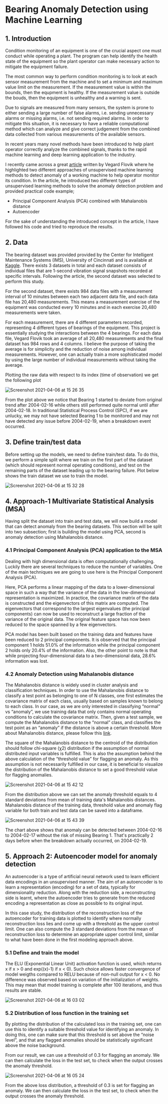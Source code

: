 # Bearing Anomaly Detection using Machine Learning

## 1. Introduction
Condition monitoring of an equipment is one of the crucial aspect one must conduct while operating a plant. The program can help identify the health state of the equipment so the plant operator can make necessary action to mitigate the equipment failure.

The most common way to perform condition monitoring is to look at each sensor measurement from the machine and to set a minimum and maximum value limit on the measurement. If the measurement value is within the bounds, then the equpment is healthy. If the measurement value is outside the bouds, then the equipment is unhealthy and a warning is sent.

Due to signals are measured from many sensors, the system is prone to either sending a large number of false alarms, i.e. sending unnecessary alarms or missing alarms, i.e. not sending required alarms. In order to mitigate this situation, it is necessary to have a reliable computational method which can analyze and give correct judgement from the combined data collected from various measurements of the available sensors.

In recent years many novel methods have been introduced to help plant operator correctly analyze the combined signals, thanks to the rapid machine learning and deep learning application to the industry. 

I recently came across a great [article](https://towardsdatascience.com/how-to-use-machine-learning-for-anomaly-detection-and-condition-monitoring-6742f82900d7) written by Vegard Flovik where he highlighted two different approaches of unsupervised machine learning methods to detect anomaly of a working machine to help operator monitor its condition. In the article, he introduced two different types of unsupervised learning methods to solve the anomaly detection problem and provided practical code example;
* Principal Component Analysis (PCA) combined with Mahalanobis distance
* Autoencoder

For the sake of understanding the introduced concept in the article, I have followed his code and tried to reproduce the results.


## 2. Data

The bearing dataset was provided  provided by the Center for Intelligent Maintenance Systems (IMS), University of Cincinnati and is available at [Kaggle](https://www.kaggle.com/vinayak123tyagi/bearing-dataset). There exists 3 datasets in total and each dataset consists of individual files that are 1-second vibration signal snapshots recorded at specific intervals. Following the article, the second dataset was selected to perform this study.

For the second dataset, there exists 984 data files with a measurement interval of 10 minutes between each two adjacent data file, and each data file has 20,480 measurements. This means a measurement exercise of the equipment was conducted every 10 minutes and in each exercise 20,480 measurements were taken.

For each measurement, there are 4 different parameters recorded, representing 4 different types of bearings of the equipment. This project is essentially studying the interactions between the 4 bearings. For each data file, Vegard Flovik took an average of all 20,480 measurements and the final dataset has 984 rows and 4 columns. I believe the purpose of taking the average is for simplicity and the reduction of noise among individual measurements. However, one can actually train a more sophisticated model by using the large number of individual measurements without taking the average.

Plotting the raw data with respect to its index (time of observation) we get the following plot

![Screenshot 2021-04-06 at 15 26 35](https://user-images.githubusercontent.com/76395229/113718341-d383a380-96ec-11eb-83dd-142a62a85100.png)

From the plot above we notice that Bearing 1 started to deviate from original trend after 2004-02-16 while others still performed quite normal until after 2004-02-18. In traditional Statistical Process Control (SPC), if we are unlucky, we may not have selected Bearing 1 to be monitored and may not have detected any issue before 2004-02-19, when a breakdown event occurred.

## 3. Define train/test data

Before setting up the models, we need to define train/test data. To do this, we perform a simple split where we train on the first part of the dataset (which should represent normal operating conditions), and test on the remaining parts of the dataset leading up to the bearing failure. Plot below shows the train dataset we use to train the model.

![Screenshot 2021-04-06 at 15 32 28](https://user-images.githubusercontent.com/76395229/113718990-7b00d600-96ed-11eb-99a4-cbf4790a8c6c.png)

## 4. Approach-1 Multivariate Statistical Analysis (MSA)

Having split the dataset into train and test data, we will now build a model that can detect anomaly from the bearing datasets. This section will be split into two subsection; first is building the model using PCA, second is anomaly detection using Mahalanobis distance.

### 4.1 Principal Component Analysis (PCA) application to the MSA

Dealing with high dimensional data is often computationally challenging. Luckily there are several techniques to reduce the number of variables. One of the main techniques we are going to use here is the Principal Component Analysis (PCA). 

Here, PCA performs a linear mapping of the data to a lower-dimensional space in such a way that the variance of the data in the low-dimensional representation is maximized. In practice, the covariance matrix of the data is constructed and the eigenvectors of this matrix are computed. The eigenvectors that correspond to the largest eigenvalues (the principal components) can now be used to reconstruct a large fraction of the variance of the original data. The original feature space has now been reduced to the space spanned by a few eigenvectors.

PCA model has been built based on the training data and features have been reduced to 2 principal components. It is observed that the principal component 1 holds 51.0% of the information while the principal component 2 holds only 20.4% of the information. Also, the other point to note is that while projecting four-dimensional data to a two-dimensional data, 28.6% information was lost.


### 4.2 Anomaly Detection using Mahalanobis distance

The Mahalanobis distance is widely used in cluster analysis and classification techniques. In order to use the Mahalanobis distance to classify a test point as belonging to one of N classes, one first estimates the covariance matrix of each class, usually based on samples known to belong to each class. In our case, as we are only interested in classifying “normal” vs “anomaly”, we use training data that only contains normal operating conditions to calculate the covariance matrix. Then, given a test sample, we compute the Mahalanobis distance to the “normal” class, and classifies the test point as an “anomaly” if the distance is above a certain threshold. More about Mahalanobis distance, please follow this [link](https://www.machinelearningplus.com/statistics/mahalanobis-distance/).

The square of the Mahalanobis distance to the centroid of the distribution should follow chi-square (χ2) distribution if the assumption of normal distributed input variables is fulfilled. This is also the assumption behind the above calculation of the “threshold value” for flagging an anomaly. As this assumption is not necessarily fulfilled in our case, it is beneficial to visualize the distribution of the Mahalanobis distance to set a good threshold value for flagging anomalies.

![Screenshot 2021-04-06 at 15 42 12](https://user-images.githubusercontent.com/76395229/113720249-bc45b580-96ee-11eb-8a17-cc3964ba66c1.png)

From the distribution above we can set the anomaly threshold equals to 4 standard deviations from mean of training data's Mahalanobis distances. Mahalanobis distance of the training data, threshold value and anomaly flag variable for both train and test data can be saved into a dataframe.

![Screenshot 2021-04-06 at 15 43 39](https://user-images.githubusercontent.com/76395229/113720495-fca53380-96ee-11eb-8715-bd2627c5c658.png)

The chart above shows that anomaly can be detected between 2004-02-16 to 2004-02-17 without the risk of missing Bearing 1. That's practically 2 days before when the breakdown actually occurred, on 2004-02-19.

## 5. Approach 2: Autoencoder model for anomaly detection

An autoencoder is a type of artificial neural network used to learn efficient data encodings in an unsupervised manner. The aim of an autoencoder is to learn a representation (encoding) for a set of data, typically for dimensionality reduction. Along with the reduction side, a reconstructing side is learnt, where the autoencoder tries to generate from the reduced encoding a representation as close as possible to its original input.

In this case study, the distribution of the reconstruction loss of the autoencoder for training data is plotted to identify where normally reconstruction loss lies and come up with a threshold as the upper control limit. One can also compute the 3 standard deviations from the mean of reconstruction loss to determine an appropriate upper control limit, similar to what have been done in the first modeling approach above.

### 5.1 Define and train the model

The ELU (Exponential Linear Unit) activation function is used, which returns x if x > 0 and exp((x)-1) if x < 0). Such choice allows faster convergence of model weigths compared to RELU because of non-null output for x < 0. No difference was observed based on variation of the initialization of weights. This may mean that model training is complete after 100 iterations, and thus results are stable.

![Screenshot 2021-04-06 at 16 03 02](https://user-images.githubusercontent.com/76395229/113723412-9ec61b00-96f1-11eb-93db-ba36e1b0af97.png)


### 5.2 Distribution of loss function in the training set

By plotting the distribution of the calculated loss in the training set, one can use this to identify a suitable threshold value for identifying an anomaly. In doing this, one can make sure that this threshold is set above the “noise level”, and that any flagged anomalies should be statistically significant above the noise background.

From our result, we can use a threshold of 0.3 for flagging an anomaly. We can then calculate the loss in the test set, to check when the output crosses the anomaly threshold.

![Screenshot 2021-04-06 at 16 05 24](https://user-images.githubusercontent.com/76395229/113723762-f6648680-96f1-11eb-8427-de790402045a.png)

From the above loss distribution, a threshold of 0.3 is set for flagging an anomaly. We can then calculate the loss in the test set, to check when the output crosses the anomaly threshold.




